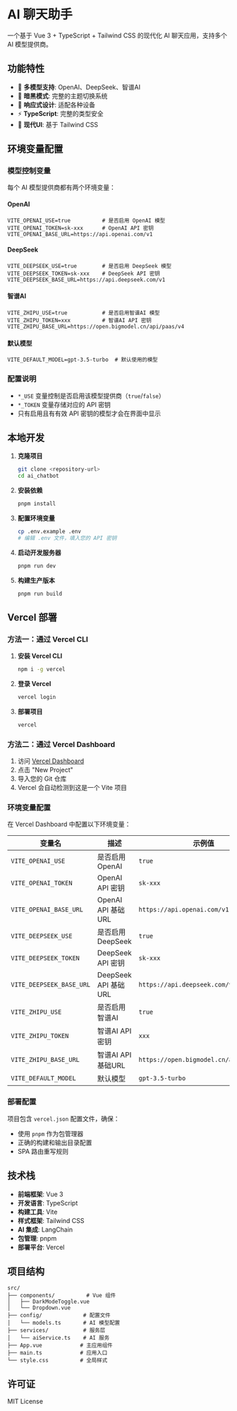 # AI 聊天助手

一个基于 Vue 3 + TypeScript + Tailwind CSS 的现代化 AI 聊天应用，支持多个 AI 模型提供商。

## 功能特性

- 🤖 **多模型支持**: OpenAI、DeepSeek、智谱AI
- 🌙 **暗黑模式**: 完整的主题切换系统
- 📱 **响应式设计**: 适配各种设备
- ⚡ **TypeScript**: 完整的类型安全
- 🎨 **现代UI**: 基于 Tailwind CSS

## 环境变量配置

### 模型控制变量

每个 AI 模型提供商都有两个环境变量：

#### OpenAI
```env
VITE_OPENAI_USE=true          # 是否启用 OpenAI 模型
VITE_OPENAI_TOKEN=sk-xxx      # OpenAI API 密钥
VITE_OPENAI_BASE_URL=https://api.openai.com/v1
```

#### DeepSeek
```env
VITE_DEEPSEEK_USE=true        # 是否启用 DeepSeek 模型
VITE_DEEPSEEK_TOKEN=sk-xxx    # DeepSeek API 密钥
VITE_DEEPSEEK_BASE_URL=https://api.deepseek.com/v1
```

#### 智谱AI
```env
VITE_ZHIPU_USE=true           # 是否启用智谱AI 模型
VITE_ZHIPU_TOKEN=xxx          # 智谱AI API 密钥
VITE_ZHIPU_BASE_URL=https://open.bigmodel.cn/api/paas/v4
```

#### 默认模型
```env
VITE_DEFAULT_MODEL=gpt-3.5-turbo  # 默认使用的模型
```

### 配置说明

- `*_USE` 变量控制是否启用该模型提供商（`true`/`false`）
- `*_TOKEN` 变量存储对应的 API 密钥
- 只有启用且有有效 API 密钥的模型才会在界面中显示

## 本地开发

1. **克隆项目**
   ```bash
   git clone <repository-url>
   cd ai_chatbot
   ```

2. **安装依赖**
   ```bash
   pnpm install
   ```

3. **配置环境变量**
   ```bash
   cp .env.example .env
   # 编辑 .env 文件，填入您的 API 密钥
   ```

4. **启动开发服务器**
   ```bash
   pnpm run dev
   ```

5. **构建生产版本**
   ```bash
   pnpm run build
   ```

## Vercel 部署

### 方法一：通过 Vercel CLI

1. **安装 Vercel CLI**
   ```bash
   npm i -g vercel
   ```

2. **登录 Vercel**
   ```bash
   vercel login
   ```

3. **部署项目**
   ```bash
   vercel
   ```

### 方法二：通过 Vercel Dashboard

1. 访问 [Vercel Dashboard](https://vercel.com/dashboard)
2. 点击 "New Project"
3. 导入您的 Git 仓库
4. Vercel 会自动检测到这是一个 Vite 项目

### 环境变量配置

在 Vercel Dashboard 中配置以下环境变量：

| 变量名 | 描述 | 示例值 |
|--------|------|--------|
| `VITE_OPENAI_USE` | 是否启用 OpenAI | `true` |
| `VITE_OPENAI_TOKEN` | OpenAI API 密钥 | `sk-xxx` |
| `VITE_OPENAI_BASE_URL` | OpenAI API 基础URL | `https://api.openai.com/v1` |
| `VITE_DEEPSEEK_USE` | 是否启用 DeepSeek | `true` |
| `VITE_DEEPSEEK_TOKEN` | DeepSeek API 密钥 | `sk-xxx` |
| `VITE_DEEPSEEK_BASE_URL` | DeepSeek API 基础URL | `https://api.deepseek.com/v1` |
| `VITE_ZHIPU_USE` | 是否启用智谱AI | `true` |
| `VITE_ZHIPU_TOKEN` | 智谱AI API 密钥 | `xxx` |
| `VITE_ZHIPU_BASE_URL` | 智谱AI API 基础URL | `https://open.bigmodel.cn/api/paas/v4` |
| `VITE_DEFAULT_MODEL` | 默认模型 | `gpt-3.5-turbo` |

### 部署配置

项目包含 `vercel.json` 配置文件，确保：
- 使用 `pnpm` 作为包管理器
- 正确的构建和输出目录配置
- SPA 路由重写规则

## 技术栈

- **前端框架**: Vue 3
- **开发语言**: TypeScript
- **构建工具**: Vite
- **样式框架**: Tailwind CSS
- **AI 集成**: LangChain
- **包管理**: pnpm
- **部署平台**: Vercel

## 项目结构

```
src/
├── components/          # Vue 组件
│   ├── DarkModeToggle.vue
│   └── Dropdown.vue
├── config/             # 配置文件
│   └── models.ts       # AI 模型配置
├── services/           # 服务层
│   └── aiService.ts    # AI 服务
├── App.vue            # 主应用组件
├── main.ts            # 应用入口
└── style.css          # 全局样式
```

## 许可证

MIT License